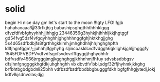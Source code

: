 # solid
begin
Hi
nice day
gm
let's start
to the moon !!!gty
LFG!!!gjb
hahahaoaaa!@33rfkjhjg
babashipsghgthhthhhklggg
dfvzfdfvbfghyyhhhjjjhhgjg
23446356g3hyhkjhjhhhljkkjhgtggf
gd54fvg5dsf4vfgqyhhghhjghghhhnggfghjhktkhgjjghg
5s4d65sdfbdbjfs8fgrthhgkklmh;jmhghdhhjhh;hghghpfth
ldlfjhgnfggm/;;juhhhjlfgyhyhg
sljincoasldcvdfvdggh6gklighkjghljjhgggfy
1545FDFVBDFVvdfvdfsgcfsvdcvrfffgygg\hghyohhfr
bdfvsdfv4566jrrgggjmgjkgghghggjkhhnhmjfhfuy
sdvsbsdbbgsv dfsjhnfgnggggkhgfdkjuhghhghh
vb dbvdfv'bbl,sdgf32ffjhyhmkjkkghg
brfbhtbgbdgbdnli25bhh
vdfbzdfbzdfbbdbbgbugggfdkh
bgfgfhhgjytedj,iokj
kdfvlkjsdnvolas;djg
